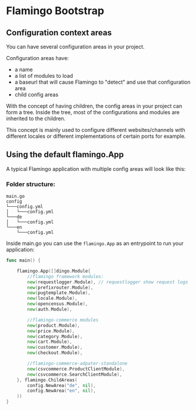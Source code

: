 # Flamingo Bootstrap

## Configuration context areas

You can have several configuration areas in your project.

Configuration areas have:

* a name
* a list of modules to load
* a baseurl that will cause Flamingo to "detect" and use that configuration area
* child config areas

With the concept of having children, the config areas in your project can form a tree. 
Inside the tree, most of the configurations and modules are inherited to the children.

This concept is mainly used to configure different websites/channels with different locales
 or different implementations of certain ports for example.

## Using the default flamingo.App

A typical Flamingo application with multiple config areas will look like this:

### Folder structure:
```
main.go
config
└───config.yml
│   └───config.yml
└───de
│   └───config.yml
└───en
    └───config.yml  
```

Inside main.go you can use the `flamingo.App` as an entrypoint to run your application:

```go
func main() {

	flamingo.App([]dingo.Module{
		//flamingo framework modules:
		new(requestlogger.Module), // requestlogger show request logs
		new(prefixrouter.Module),
		new(pugtemplate.Module),
		new(locale.Module),
		new(opencensus.Module),
		new(auth.Module),

		//flamingo-commerce modules
		new(product.Module),
		new(price.Module),
		new(category.Module),
		new(cart.Module),
		new(customer.Module),
		new(checkout.Module),

		//flamingo-commerce-adpater-standalone
		new(csvcommerce.ProductClientModule),
		new(csvcommerce.SearchClientModule),
	}, flamingo.ChildAreas(
		config.NewArea("de", nil),
		config.NewArea("en", nil),
	))
}
```
